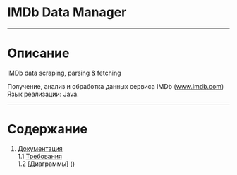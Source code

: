 # IMDb Data Manager
***
# Описание
IMDb data scraping, parsing &amp; fetching

Получение, анализ и обработка данных сервиса IMDb (www.imdb.com)  
Язык реализации: Java.
***
# Содержание
1.  [Документация](https://github.com/So-Sad/imdb-data-manager/tree/master/Documentation)  
  1.1 [Требования](https://github.com/So-Sad/imdb-data-manager/blob/master/Documentation/Requirements/Project%20Plan.md)  
  1.2 [Диаграммы] ()    
  
